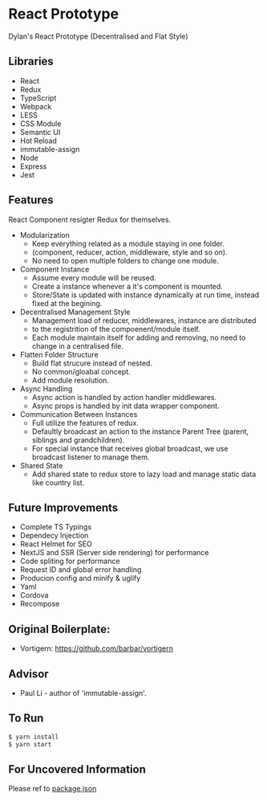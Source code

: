 # React Prototype

Dylan's React Prototype (Decentralised and Flat Style)

## Libraries

* React
* Redux
* TypeScript
* Webpack
* LESS
* CSS Module
* Semantic UI
* Hot Reload
* immutable-assign
* Node
* Express
* Jest

## Features

React Component resigter Redux for themselves.

* Modularization
  * Keep everything related as a module staying in one folder.
  * (component, reducer, action, middleware, style and so on).
  * No need to open multiple folders to change one module.
* Component Instance
  * Assume every module will be reused.
  * Create a instance whenever a it's component is mounted.
  * Store/State is updated with instance dynamically at run time, instead fixed at the begining.
* Decentralised Management Style
  * Management load of reducer, middlewares, instance are distributed
  * to the registrition of the compoenent/module itself.
  * Each module maintain itself for adding and removing, no need to change in a centralised file.
* Flatten Folder Structure
  * Build flat strucure instead of nested.
  * No common/gloabal concept.
  * Add module resolution.
* Async Handling
  * Async action is handled by action handler middlewares.
  * Async props is handled by init data wrapper component.
* Communication Between Instances
  * Full utilize the features of redux.
  * Defaultly broadcast an action to the instance Parent Tree (parent, siblings and grandchildren).
  * For special instance that receives global broadcast, we use broadcast listener to manage them.
* Shared State
  * Add shared state to redux store to lazy load and manage static data like country list.

## Future Improvements

* Complete TS Typings
* Dependecy Injection
* React Helmet for SEO
* NextJS and SSR (Server side rendering) for performance
* Code spliting for performance
* Request ID and global error handling
* Producion config and minify & uglify
* Yaml
* Cordova
* Recompose

## Original Boilerplate:

* Vortigern: https://github.com/barbar/vortigern

## Advisor

* Paul Li - author of 'immutable-assign'.

## To Run

```bash
$ yarn install
$ yarn start
```

## For Uncovered Information

Please ref to [package.json](https://github.com/qk0106/React-prototype/blob/master/package.json)
